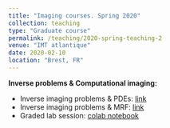 ```yaml
---
title: "Imaging courses. Spring 2020"
collection: teaching
type: "Graduate course"
permalink: /teaching/2020-spring-teaching-2
venue: "IMT atlantique"
date: 2020-02-10
location: "Brest, FR"
---
```


**Inverse problems & Computational imaging:**  
- Inverse imaging problems & PDEs: <a href="https://rfablet.github.io/files/coursePDEImaging2020.pdf">link</a>
- Inverse imaging problems & MRF: <a href="https://rfablet.github.io/files/courseMRFImaging2020.pdf">link</a>
- Graded lab session: <a href="https://colab.research.google.com/drive/1jqm2iRMqD1qVyZZA5FTWoXBNXPQdep24">colab notebook</a>
